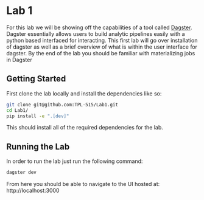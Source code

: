 # Lab 1

For this lab we will be showing off the capabilities of a tool called [Dagster](https://dagster.io/). Dagster essentially allows users to build analytic pipelines easily with a python based interfaced for interacting. This first lab will go over installation of dagster as well as a brief overview of what is within the user interface for dagster. By the end of the lab you should be familiar with materializing jobs in Dagster

## Getting Started

First clone the lab locally and install the dependencies like so:

```bash
git clone git@github.com:TPL-515/Lab1.git
cd Lab1/
pip install -e ".[dev]"
```

This should install all of the required dependencies for the lab.

## Running the Lab

In order to run the lab just run the following command:

```bash
dagster dev
```

From here you should be able to navigate to the UI hosted at: http://localhost:3000
